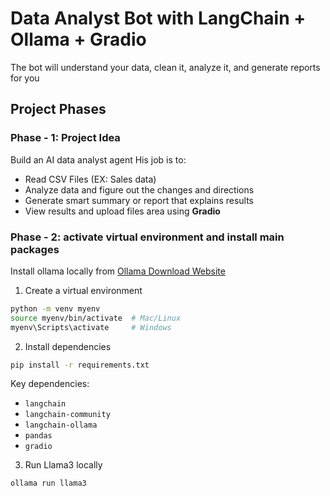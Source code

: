 # Data Analyst Bot with LangChain + Ollama + Gradio

The bot will understand your data, clean it, analyze it, and generate reports for you

## Project Phases

### **Phase - 1: Project Idea**

Build an AI data analyst agent
His job is to:

- Read CSV Files (EX: Sales data)
- Analyze data and figure out the changes and directions
- Generate smart summary or report that explains results
- View results and upload files area using **Gradio**

### **Phase - 2: activate virtual environment and install main packages**

Install ollama locally from [Ollama Download Website](https://ollama.com/download)

1. Create a virtual environment

```bash
python -m venv myenv
source myenv/bin/activate  # Mac/Linux
myenv\Scripts\activate     # Windows
```

2. Install dependencies

```bash
pip install -r requirements.txt
```

Key dependencies:

- `langchain`
- `langchain-community`
- `langchain-ollama`
- `pandas`
- `gradio`

3. Run Llama3 locally

```bash
ollama run llama3
```
